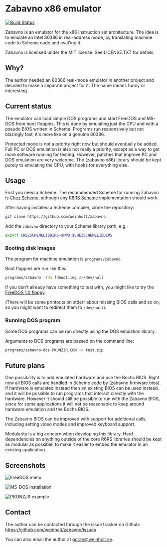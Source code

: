 # Zabavno x86 emulator

[![Build Status](https://travis-ci.org/weinholt/zabavno.svg?branch=master)](https://travis-ci.org/weinholt/zabavno)

Zabavno is an emulator for the x86 instruction set architecture. The
idea is to emulate an Intel 80386 in real-address mode, by translating
machine code to Scheme code and eval'ing it.

Zabavno is licensed under the MIT license. See LICENSE.TXT for
defails.

## Why?

The author needed an 80386 real-mode emulator in another project and
decided to make a separate project for it. The name means funny or
interesting.

## Current status

The emulator can load simple DOS programs and start FreeDOS and MS-DOS
from boot floppies. This is done by emulating just the CPU and with a
pseudo BIOS written in Scheme. Programs run responsively but not
blazingly fast, it's more like on a genuine 80386.

Protected mode is not a priority right now but should eventually be
added. Full PC or DOS emulation is also not really a priority, except
as a way to get more software running for testing. However, patches
that improve PC and DOS emulation are very welcome. The (zabavno x86)
library should be kept purely to emulating the CPU, with hooks for
everything else.

## Usage

First you need a Scheme. The recommended Scheme for running Zabavno is
[Chez Scheme](https://github.com/cisco/chezscheme/), although any
[R6RS Scheme](http://www.r6rs.org/) implementation should work.

After having installed a Scheme compiler, clone the repository:
```bash
git clone https://github.com/weinholt/zabavno
```

Add the `zabavno` directory to your Scheme library path, e.g.:

```bash
export CHEZSCHEMELIBDIRS=$PWD:$CHEZSCHEMELIBDIRS
```

### Booting disk images

The program for machine emulation is `programs/zabavno`.

Boot floppies are run like this:
```bash
programs/zabavno -fda fdboot.img 2>/dev/null
```

If you don't already have something to test with, you might like to
try the [FreeDOS 1.0 floppy](http://www.freedos.org/download/).

(There will be some printouts on stderr about missing BIOS calls and so
on, so you might want to redirect them to `/dev/null`).

### Running DOS program

Some DOS programs can be run directly using the DOS emulation library.

Arguments to DOS programs are passed on the command line:
```bash
programs/zabavno-dos PKUNZJR.COM -o test.zip
```

## Future plans

One possibility is to add emulated hardware and use the Bochs BIOS.
Right now all BIOS calls are handled in Scheme code by (zabavno
firmware bios). If hardware is emulated instead then an existing BIOS
can be used instead, and it will be possible to run programs that
interact directly with the hardware. However it should still be
possible to run with the Zabavno BIOS, since for some applications it
will not be reasonable to keep around hardware emulation and the Bochs
BIOS.

The Zabavno BIOS can be improved with support for additional calls,
including setting video modes and improved keyboard support.

Modularity is a big concern when developing this library. Hard
dependencies on anything outside of the core R6RS libraries should be
kept as modular as possible, to make it easier to embed the emulator
in an existing application.

## Screenshots

![FreeDOS menu](https://github.com/weinholt/zabavno/raw/master/docs/freedos.png "FreeDOS installation, with a slight glitch")

![MS-DOS installation](https://github.com/weinholt/zabavno/raw/master/docs/msdos.png "MS-DOS complains about a lack of harddrives")

![PKUNZJR example](https://github.com/weinholt/zabavno/raw/master/docs/pkunzjr.jpg "PKUNZJR.COM is working")

## Contact

The author can be contacted through the issue tracker on Github:
https://github.com/weinholt/zabavno/issues

You can also email the author at goran@weinholt.se.
